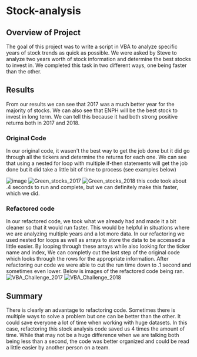 # Stock-analysis

## Overview of Project
The goal of this project was to write a script in VBA to analyze specific years of stock trends as quick as possible. We were asked by Steve to analyze two years worth of stock information and determine the best stocks to invest in. We completed this task in two different ways, one being faster than the other.

## Results
From our results we can see that 2017 was a much better year for the majority of stocks. We can also see that ENPH will be the best stock to invest in long term. We can tell this because it had both strong positive returns both in 2017 and 2018. 
### Original Code
In our original code, it wasen't the best way to get the job done but it did go through all the tickers and determine the returns for each one. We can see that using a nested for loop with multiple if-then statements will get the job done but it did take a little bit of time to process (see examples below)

![image](https://user-images.githubusercontent.com/109539205/185936526-8b8b08bc-9b18-41de-b13c-cc6b5dec4f3b.png)
![Green_stocks_2017](https://user-images.githubusercontent.com/109539205/185936608-2850fde0-455c-456f-af8e-93394a1ccfa6.png)
![Green_stocks_2018](https://user-images.githubusercontent.com/109539205/185936630-98fde30c-0304-422c-8ba6-c9244994ea9b.png)
this code took about .4 seconds to run and complete, but we can definitely make this faster, which we did. 

### Refactored code
In our refactored code, we took what we already had and made it a bit cleaner so that it would run faster. This would be helpful in situations where we are analyzing multiple years and a lot more data. In our refactoring we used nested for loops as well as arrays to store the data to be accessed a little easier. By looping through these arrays while also looking for the ticker name and index, We can completly cut the last step of the original code which looks through the rows for the appropriate information. After refactoring our code we were able to cut the run time down to .1 second and sometimes even lower. Below is images of the refactored code being ran.![VBA_Challenge_2017](https://user-images.githubusercontent.com/109539205/185938795-8f2bcdeb-f600-443a-a0c1-3c8ead243813.png)
![VBA_Challenge_2018](https://user-images.githubusercontent.com/109539205/185938812-70a02f87-a6da-429d-9fed-b792d305d474.png)

## Summary
There is clearly an advantage to refactoring code. Sometimes there is multiple ways to solve a problem but one can be better than the other. It could save everyone a lot of time when working with huge datasets. In this case, refactoring this stock analysis code saved us 4 times the amount of time. While that may not be a huge difference when we are talking both being less than a second, the code was better organized and could be read a little easier by another person on a team.
